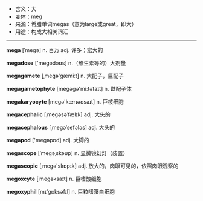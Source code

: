 - <span class="definition">含义：大</span>
- <span class="definition">变体：meg</span>
- <span class="definition">来源：希腊单词megas（意为large或great，即大）</span>
- <span class="definition">用途：构成大相关词汇</span>

---

<span class="vocabulary">**mega**</span> [ˈmeɡə] n. 百万 adj. 许多；宏大的

<span class="vocabulary">**megadose**</span> ['meɡədəʊs] n.（维生素等的）大剂量

<span class="vocabulary">**megagamete**</span> [ˌmegə'gæmiːt] n. 大配子，巨配子

<span class="vocabulary">**megagametophyte**</span> [megəgə'mi:təfaɪt] n. 雌配子体

<span class="vocabulary">**megakaryocyte**</span> [megə'kærɪəʊsaɪt] n. 巨核细胞

<span class="vocabulary">**megacephalic**</span> [ˌmegəsəˈfælɪk] adj. 大头的

<span class="vocabulary">**megacephalous**</span> [ˌmegəˈsefәlәs] adj. 大头的  

<span class="vocabulary">**megapod**</span> ['megəpɒd] adj. 大脚的  

<span class="vocabulary">**megascope**</span> [ˈmeɡəˌskəʊp] n. 显微镜幻灯（装置）

<span class="vocabulary">**megascopic**</span> [ˌmeɡə'skɒpɪk] adj. 放大的，肉眼可见的，依照肉眼观察的


<span class="vocabulary">**megoxcyte**</span> [ˈmeɡəksaɪt] n. 巨嗜酸细胞

<span class="vocabulary">**megoxyphil**</span> [mɪ'gɒksәfɪl] n. 巨粒嗜曙白细胞
